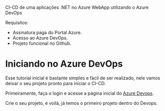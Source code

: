 CI-CD de uma aplicações .NET no Azure WebApp utilizando o Azure DevOps

Requisitos:
- Assinatura paga do Portal Azure.
- Acesso ao Azure DevOps.
- Projeto funcional no Github.

# Iniciando no Azure DevOps

Esse tutorial inicial é bastante simples e fácil de ser realizado, nele vamos deixar o seu projeto pronto para iniciar o CI-CD.

Primeiramente, faça o login e acesse a página inicial do  [Azure Devops](https://dev.azure.com).

Crie o seu projeto, e voilá, já temos o primeiro projeto dentro do Devops.
 
